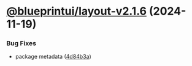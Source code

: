 # [@blueprintui/layout-v2.1.6](https://github.com/blueprintui/blueprintui/compare/@blueprintui/layout-v2.1.5...@blueprintui/layout-v2.1.6) (2024-11-19)


### Bug Fixes

* package metadata ([4d84b3a](https://github.com/blueprintui/blueprintui/commit/4d84b3a717074c70f0d7816efee57f4381e90d4a))
